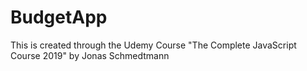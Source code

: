 # BudgetApp
This is created through the Udemy Course "The Complete JavaScript Course 2019" by Jonas Schmedtmann
